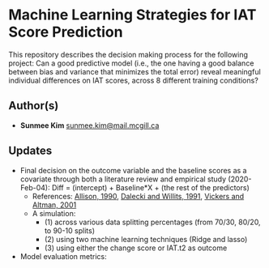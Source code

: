 Machine Learning Strategies for IAT Score Prediction
====================================================

This repository describes the decision making process for the following project:
Can a good predictive model (i.e., the one having a good balance between bias and variance that minimizes the total error) reveal meaningful individual differences on IAT scores, across 8 different training conditions?

Author(s)
-------
- **Sunmee Kim** <sunmee.kim@mail.mcgill.ca>

Updates
----------
- Final decision on the outcome variable and the baseline scores as a covariate through both a literature review and empirical study (2020-Feb-04): Diff = (intercept) + Baseline*X + (the rest of the predictors)
  - References: [Allison, 1990](https://www.jstor.org/stable/271083?seq=1#metadata_info_tab_contents), [Dalecki and Willits, 1991](https://www.tandfonline.com/doi/abs/10.1080/02732173.1991.9981960), [Vickers and Altman, 2001](https://www.ncbi.nlm.nih.gov/pmc/articles/PMC1121605/)
  - A simulation:
    - (1) across various data splitting percentages (from 70/30, 80/20, to 90-10 splits)
    - (2) using two machine learning techniques (Ridge and lasso)
    - (3) using either the change score or IAT.t2 as outcome
- Model evaluation metrics: 
